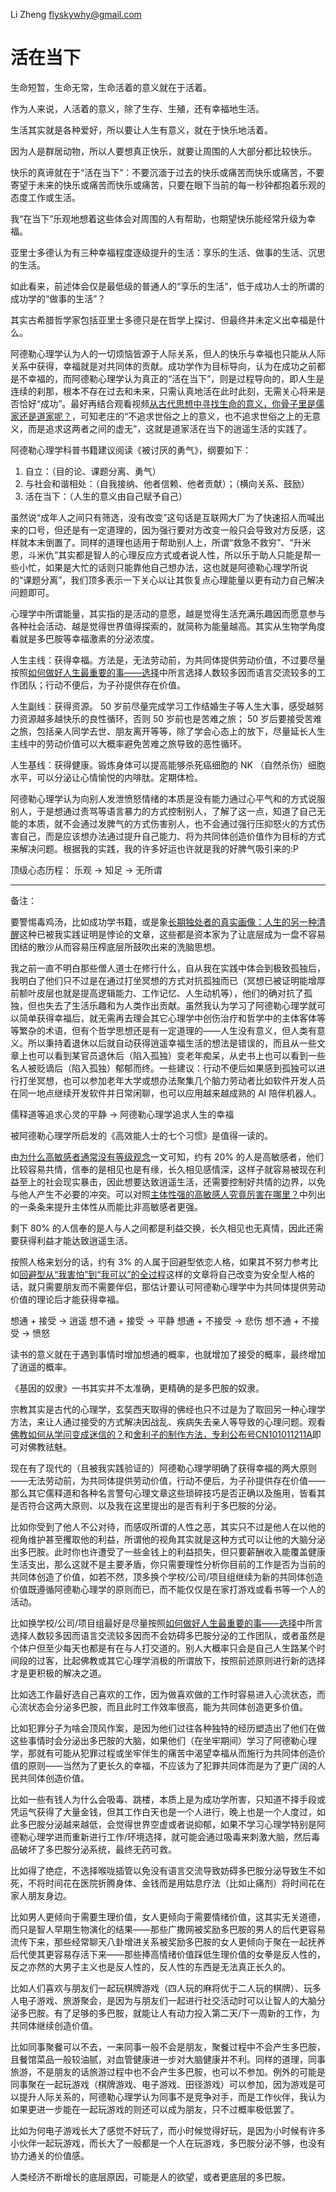 Li Zheng flyskywhy@gmail.com

# 活在当下

生命短暂，生命无常，生命活着的意义就在于活着。

作为人来说，人活着的意义，除了生存、生殖，还有幸福地生活。

生活其实就是各种爱好，所以要让人生有意义，就在于快乐地活着。

因为人是群居动物，所以人要想真正快乐，就要让周围的人大部分都比较快乐。

快乐的真谛就在于“活在当下”：不要沉湎于过去的快乐或痛苦而快乐或痛苦，不要寄望于未来的快乐或痛苦而快乐或痛苦，只要在眼下当前的每一秒钟都抱着乐观的态度工作或生活。

我“在当下”乐观地想着这些体会对周围的人有帮助，也期望快乐能经常升级为幸福。

亚里士多德认为有三种幸福程度逐级提升的生活：享乐的生活、做事的生活、沉思的生活。

如此看来，前述体会仅是最低级的普通人的“享乐的生活”，低于成功人士的所谓的成功学的“做事的生活”？

其实古希腊哲学家包括亚里士多德只是在哲学上探讨、但最终并未定义出幸福是什么。

阿德勒心理学认为人的一切烦恼皆源于人际关系，但人的快乐与幸福也只能从人际关系中获得，幸福就是对共同体的贡献。成功学作为目标导向，认为在成功之前都是不幸福的，而阿德勒心理学认为真正的“活在当下”，则是过程导向的，即人生是连续的刹那，根本不存在过去和未来，只需认真地活在此时此刻，无需关心将来是否恰好“成功”。最好再结合观看视频[从古代思想中寻找生命的意义，你骨子里是儒家还是道家呢？](https://www.bilibili.com/video/BV1JM4m1172t/)，可知老庄的“不追求世俗之上的意义，也不追求世俗之上的无意义，而是追求这两者之间的虚无”，这就是道家活在当下的逍遥生活的实践了。

阿德勒心理学科普书籍建议阅读《被讨厌的勇气》，纲要如下：

1. 自立：（目的论、课题分离、勇气）
2. 与社会和谐相处：（自我接纳、他者信赖、他者贡献）；（横向关系、鼓励）
3. 活在当下：（人生的意义由自己赋予自己）

虽然说“成年人之间只有筛选，没有改变”这句话是互联网大厂为了快速招人而喊出来的口号，但还是有一定道理的，因为强行要对方改变一般只会导致对方反感，这样就本末倒置了。同样的道理也适用于帮助别人上，所谓“救急不救穷”、“升米恩，斗米仇”其实都是智人的心理反应方式或者说人性，所以乐于助人只能是帮一些小忙，如果是大忙的话则只能靠他自己想办法，这也就是阿德勒心理学所说的“课题分离”，我们顶多表示一下关心以让其恢复点心理能量以更有动力自己解决问题即可。

心理学中所谓能量，其实指的是活动的意愿，越是觉得生活充满乐趣因而愿意参与各种社会活动、越是觉得世界值得探索的，就简称为能量越高。其实从生物学角度看就是多巴胺等幸福激素的分泌浓度。

人生主线：获得幸福。方法是，无法劳动前，为共同体提供劳动价值，不过要尽量按照[如何做好人生最重要的事——选择](如何做好人生最重要的事——选择.md)中所言选择人数较多因而语言交流较多的工作团队；行动不便后，为子孙提供存在价值。

人生副线：获得资源。 50 岁前尽量完成学习工作结婚生子等人生大事，感受越努力资源越多越快乐的良性循环，否则 50 岁前也是苦难之旅； 50 岁后要接受苦难之旅，包括亲人同学去世、朋友离开等等，除了学会心态上的放下，尽量延长人生主线中的劳动价值可以大概率避免苦难之旅导致的恶性循环。

人生基线：获得健康。锻炼身体可以提高能够杀死癌细胞的 NK （自然杀伤）细胞水平，可以分泌让心情愉悦的内啡肽。定期体检。

阿德勒心理学认为向别人发泄愤怒情绪的本质是没有能力通过心平气和的方式说服别人，于是想通过责骂等语言暴力的方式控制别人，了解了这一点，知道了自己无能的本质，就不会通过发脾气的方式伤害别人，也不会通过强行压抑怒火的方式伤害自己，而是应该想办法通过提升自己能力、将为共同体创造价值作为目标的方式来解决问题。根据我的实践，我的许多好运也许就是我的好脾气吸引来的:P

顶级心态历程： 乐观 -> 知足 -> 无所谓

-------

备注：

要警惕毒鸡汤，比如成功学书籍，或是象[长期独处者的真实画像：人生的另一种清醒](https://m.toutiao.com/article/7482595793610834459)这种已被我实践证明是悖论的文章，这些都是资本家为了让底层成为一盘不容易团结的散沙从而容易压榨底层所鼓吹出来的洗脑思想。

我之前一直不明白那些僧人道士在修行什么，自从我在实践中体会到极致孤独后，我明白了他们只不过是在通过打坐冥想的方式对抗孤独而已（冥想已被证明能增厚前额叶皮层也就是提高逻辑能力、工作记忆、人生动机等），他们的确对抗了孤独，但也失去了生活乐趣和为人类作出贡献。虽然我认为学习了阿德勒心理学就可以简单获得幸福后，就无需再去理会其它心理学中创伤治疗和哲学中的主体客体等等繁杂的术语，但有个哲学思想还是有一定道理的——人生没有意义，但人类有意义。所以秉持着退休以后就自动获得逍遥幸福生活的想法是错误的，而且从一些文章上也可以看到某官员退休后（陷入孤独）变老年痴呆，从史书上也可以看到一些名人被贬谪后（陷入孤独）郁郁而终。一些建议：行动不便后如果感到孤独可以进行打坐冥想，也可以参加老年大学或想办法聚集几个脑力劳动者比如软件开发人员在同一地点继续开发软件并日常闲聊，也可以应用越来越成熟的 AI 陪伴机器人。

儒释道等追求心灵的平静 -> 阿德勒心理学追求人生的幸福

被阿德勒心理学所启发的《高效能人士的七个习惯》是值得一读的。

由[为什么高敏感者通常没有等级观念](https://m.toutiao.com/article/7510333890414772763/)一文可知，约有 20% 的人是高敏感者，他们比较容易共情，信奉的是相见也是有缘，长久相见感情深，这样子就容易被现在利益至上的社会现实暴击，因此想要达致逍遥生活，还需要控制好共情的边界，以免与他人产生不必要的冲突。可以对照[主体性强的高敏感人究竟厉害在哪里？](http://xhslink.com/m/A5xYy9qkXTa)中列出的一条条来提升主体性从而能比非高敏感者更强。

剩下 80% 的人信奉的是人与人之间都是利益交换，长久相见也无真情，因此还需要获得利益才能达致逍遥生活。

按照人格来划分的话，约有 3% 的人属于回避型依恋人格，如果其不努力参考比如[回避型从“我害怕”到“我可以”的全过程](http://xhslink.com/a/feKpb52X1Yugb)这样的文章将自己改变为安全型人格的话，就只需要朋友而不需要伴侣，那估计要认可阿德勒心理学中为共同体提供劳动价值的理论后才能获得幸福。

想通   +   接受 -> 逍遥
想不通 +   接受 -> 平静
想通   + 不接受 -> 悲伤
想不通 + 不接受 -> 愤怒

读书的意义就在于遇到事情时增加想通的概率，也就增加了接受的概率，最终增加了逍遥的概率。

《基因的奴隶》一书其实并不太准确，更精确的是多巴胺的奴隶。

宗教其实是古代的心理学，玄奘西天取得的佛经也只不过是为了取回另一种心理学方法，来让人通过接受的方式解决因战乱、疾病失去亲人等导致的心理问题。观看[佛教如何从学问变成迷信的？](https://www.bilibili.com/video/BV1GJKAzfEjB/)和[舍利子的制作方法，专利公布号CN101011211A](https://mp.weixin.qq.com/s/ZeZRHZEIZAuGLnPAfwX-qw)即可对佛教祛魅。

现在有了现代的（且被我实践验证的）阿德勒心理学明确了获得幸福的两大原则——无法劳动前，为共同体提供劳动价值，行动不便后，为子孙提供存在价值——那么其它儒释道和各种名言警句心理文章这些琐碎技巧是否正确以及施用，皆看其是否符合这两大原则、以及我在这里提出的是否有利于多巴胺的分泌。

比如你受到了他人不公对待，而感叹所谓的人性之恶，其实只不过是他人在以他的视角维护甚至攫取他的利益，所谓他的视角其实就是这种方式可以让他的大脑分泌出多巴胺。此时你也许遭受了一些金钱上的利益损失，但只要薪酬收入能覆盖健康生活支出，那么这就不是主要矛盾，你只需要理性分析你目前的工作是否为当前的共同体创造了价值，如若不然，顶多换个学校/公司/项目组继续为新的共同体创造价值既遵循阿德勒心理学的原则而已，而不能仅仅是在家打游戏或看书等一个人的活动。

比如换学校/公司/项目组最好是尽量按照[如何做好人生最重要的事——选择](如何做好人生最重要的事——选择.md)中所言选择人数较多因而语言交流较多因而不会妨碍多巴胺分泌的工作团队，或者虽然是个体户但至少每天也都是有在与人打交道的。别人大概率只会是自己人生路某个时间段的过客，比起佛教或其它心理学消极的所谓放下，按照前述原则进行新的选择才是更积极的解决之道。

比如选工作最好选自己喜欢的工作，因为做喜欢做的工作时容易进入心流状态，而心流状态会分泌多巴胺，而且此时工作效率很高，能为共同体创造更多价值。

比如犯罪分子为啥会顶风作案，是因为他们过往各种独特的经历塑造出了他们在做这些事情时会分泌出多巴胺的大脑，如果他们（在坐牢期间）学习了阿德勒心理学，那就有可能从犯罪过程或坐牢伴生的痛苦中渴望幸福从而施行为共同体创造价值的原则——当然为了更长久的幸福，不应该为了犯罪共同体而是为了更广阔的人民共同体创造价值。

比如一些有钱人为什么会吸毒、跳楼，本质上是为成功学所害，只知道不择手段或凭运气获得了大量金钱，但其工作白天也是一个人进行，晚上也是一个人度过，如此多巴胺分泌越来越低，会觉得世界空虚或者说抑郁，如果不学习心理学特别是阿德勒心理学进而重新进行工作/环境选择，就可能会通过吸毒来刺激大脑，然后毒品破坏了多巴胺分泌系统，最终无药可救。

比如得了绝症，不选择喉咙插管以免没有语言交流导致妨碍多巴胺分泌导致生不如死，不将时间花在医院折腾身体、金钱而是用姑息疗法（比如止痛剂）将时间花在家人朋友身边。

比如男人更倾向于需要生理价值，女人更倾向于需要情绪价值，这其实无关道德，而只是智人早期生物演化的结果——那些广撒网被奖励多巴胺的男人的后代更容易流传下来，那些经常聊天八卦增进关系被奖励多巴胺的女人更倾向于聚在一起抚养后代使其更容易存活下来——那些捧高情绪价值踩低生理价值的女拳是反人性的，反之亦然的大男子主义也是反人性的，反人性的东西是无法真正长久的。

比如人们喜欢与朋友们一起玩棋牌游戏（四人玩的麻将优于二人玩的棋牌）、玩多人电子游戏、旅游聚会，是因为与朋友们一起进行社交活动时可以让智人的大脑分泌多巴胺。有了足够的多巴胺，就能让人有动力投入第二天/下一周新的工作，为共同体继续创造价值。

比如同事聚餐可以不去，一来同事一般不会是朋友，聚餐过程中不会产生多巴胺，且餐馆菜品一般较油腻，对血管健康进一步对大脑健康并不利。同样的道理，同事旅游，不是朋友的话旅游过程中也不会产生多巴胺，也可以不参加。例外的可能是同事聚在一起玩游戏（棋牌游戏、电子游戏、田径游戏）可以参加，因为游戏是可以提升人际关系的，阿德勒心理学认为同事不是竞争对手，而是工作伙伴，我认为如果更进一步能在一起玩游戏的则还可以成为朋友，只不过概率极低罢了。

比如为何电子游戏长大了感觉不好玩了，而小时候觉得好玩，是因为小时候有许多小伙伴一起玩游戏，而长大了一般都是一个人在玩游戏，多巴胺分泌不够，也没有协力通关的价值感。

人类经济不断增长的底层原因，可能是人的欲望，或者更底层的多巴胺。
